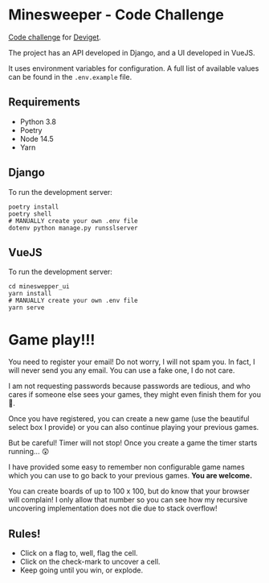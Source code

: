 # Minesweeper - Code Challenge

[Code challenge](https://github.com/deviget/minesweeper-API/tree/23ff6b614ee33d5a9104a3ade5f287eee583640b) 
for [Deviget](https://www.deviget.com/).

The project has an API developed in Django, and a UI developed in VueJS.

It uses environment variables for configuration. A full list of available values can
be found in the `.env.example` file.

## Requirements
- Python 3.8
- Poetry
- Node 14.5
- Yarn

## Django

To run the development server:
```shell
poetry install
poetry shell
# MANUALLY create your own .env file
dotenv python manage.py runsslserver
```

## VueJS

To run the development server:
```shell
cd mineswepper_ui
yarn install
# MANUALLY create your own .env file
yarn serve
```

# Game play!!!

You need to register your email! Do not worry, I will not spam you. In fact, I
will never send you any email. You can use a fake one, I do not care.

I am not requesting passwords because passwords are tedious, and who cares if
someone else sees your games, they might even finish them for you 🥳.

Once you have registered, you can create a new game (use the beautiful select
box I provide) or you can also continue playing your previous games.

But be careful! Timer will not stop! Once you create a game the timer starts
running... 😲

I have provided some easy to remember non configurable game names which you
can use to go back to your previous games. **You are welcome.**

You can create boards of up to 100 x 100, but do know that your browser will
complain! I only allow that number so you can see how my recursive uncovering
implementation does not die due to stack overflow!

## Rules!
 - Click on a flag to, well, flag the cell.
 - Click on the check-mark to uncover a cell.
 - Keep going until you win, or explode.
